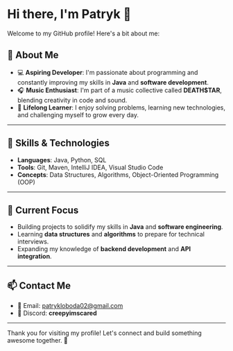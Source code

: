 # Hi there, I'm Patryk 👋

Welcome to my GitHub profile! Here's a bit about me:

## 🚀 About Me

- 💻 **Aspiring Developer**: I'm passionate about programming and constantly improving my skills in **Java** and **software development**.
- 🎧 **Music Enthusiast**: I'm part of a music collective called **DEATH$TAR**, blending creativity in code and sound.
- 🧠 **Lifelong Learner**: I enjoy solving problems, learning new technologies, and challenging myself to grow every day.

---

## 🔧 Skills & Technologies

- **Languages**: Java, Python, SQL  
- **Tools**: Git, Maven, IntelliJ IDEA, Visual Studio Code  
- **Concepts**: Data Structures, Algorithms, Object-Oriented Programming (OOP)

---

## 🌟 Current Focus

- Building projects to solidify my skills in **Java** and **software engineering**.
- Learning **data structures** and **algorithms** to prepare for technical interviews.
- Expanding my knowledge of **backend development** and **API integration**.

---

## 📫 Contact Me

- 💌 Email: [patrykloboda02@gmail.com](mailto:your_patrykloboda02@gmail.com)  
- 👾 Discord: **creepyimscared**
---

Thank you for visiting my profile! Let's connect and build something awesome together. 🌟
